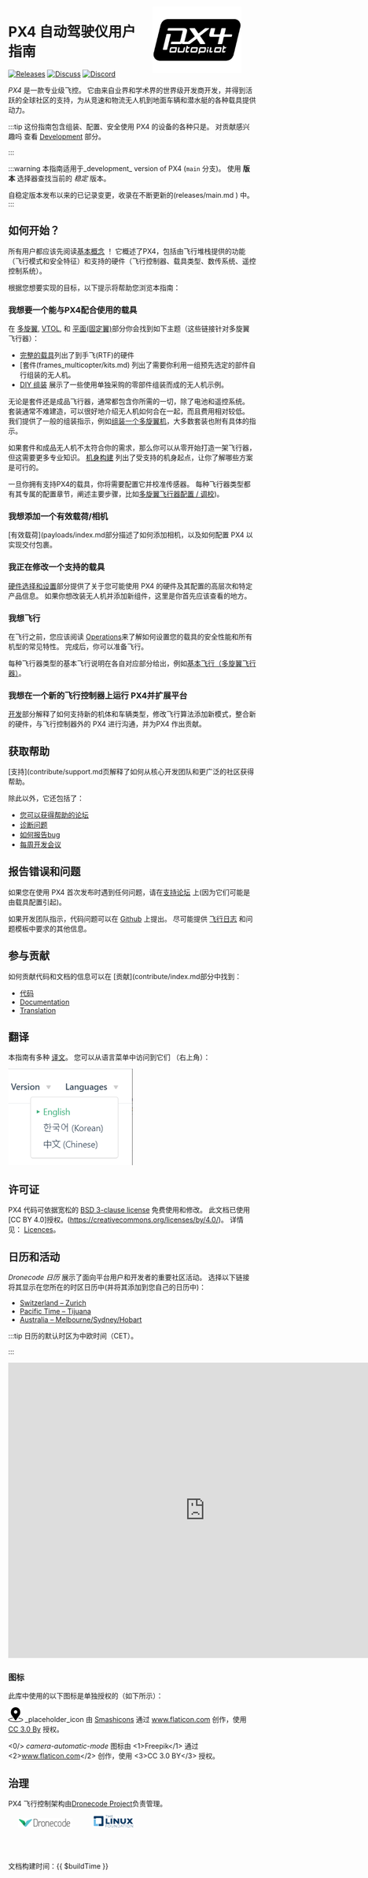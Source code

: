 <div style="float:right; padding:10px; margin-right:20px;"><a href="https://px4.io/"><img src="../assets/site/logo_pro_small.png" title="PX4 Logo" width="180px" /></a></div>

# PX4 自动驾驶仪用户指南

[![Releases](https://img.shields.io/badge/release-main-blue.svg)](https://github.com/PX4/PX4-Autopilot/releases) [![Discuss](https://img.shields.io/badge/discuss-px4-ff69b4.svg)](https://discuss.px4.io//) [![Discord](https://discordapp.com/api/guilds/1022170275984457759/widget.png?style=shield)](https://discord.gg/dronecode)

_PX4_ 是一款专业级飞控。
它由来自业界和学术界的世界级开发商开发，并得到活跃的全球社区的支持，为从竞速和物流无人机到地面车辆和潜水艇的各种载具提供动力。

:::tip
这份指南包含组装、配置、安全使用 PX4 的设备的各种只是。 对贡献感兴趣吗 查看 [Development](development/development.md) 部分。

:::

:::warning
本指南适用于_development_ version of PX4 (`main` 分支)。
使用 **版本** 选择器查找当前的 _稳定_ 版本。

自稳定版本发布以来的已记录变更，收录在不断更新的(releases/main.md ) 中。
:::

## 如何开始？

所有用户都应该先阅读[基本概念](getting_started/px4_basic_concepts.md) ！
它概述了PX4，包括由飞行堆栈提供的功能（飞行模式和安全特征）和支持的硬件（飞行控制器、载具类型、数传系统、遥控控制系统）。

根据您想要实现的目标，以下提示将帮助您浏览本指南：

### 我想要一个能与PX4配合使用的载具

在 [多旋翼](frames_multicopter/index.md), [VTOL](frames_vtol/index.md), 和 [平面(固定翼)](frames_plane/index.md)部分你会找到如下主题（这些链接针对多旋翼飞行器）：

- [完整的载具](complete_vehicles_mc/index.md)列出了到手飞(RTF)的硬件
- [套件(frames_multicopter/kits.md) 列出了需要你利用一组预先选定的部件自行组装的无人机。
- [DIY 组装](frames_multicopter/diy_builds.md) 展示了一些使用单独采购的零部件组装而成的无人机示例。

无论是套件还是成品飞行器，通常都包含你所需的一切，除了电池和遥控系统。
套装通常不难建造，可以很好地介绍无人机如何合在一起，而且费用相对较低。
我们提供了一般的组装指示，例如[组装一个多旋翼机](assembly/assembly_mc.md)，大多数套装也附有具体的指示。

如果套件和成品无人机不太符合你的需求，那么你可以从零开始打造一架飞行器，但这需要更多专业知识。
[机身构建](airframes/index.md) 列出了受支持的机身起点，让你了解哪些方案是可行的。

一旦你拥有支持PX4的载具，你将需要配置它并校准传感器。
每种飞行器类型都有其专属的配置章节，阐述主要步骤，比如[多旋翼飞行器配置 / 调校](config_mc/index.md))。

### 我想添加一个有效载荷/相机

[有效载荷](payloads/index.md部分描述了如何添加相机，以及如何配置 PX4 以实现交付包裹。

### 我正在修改一个支持的载具

[硬件选择和设置](hardware/drone_parts.md)部分提供了关于您可能使用 PX4 的硬件及其配置的高层次和特定产品信息。
如果你想改装无人机并添加新组件，这里是你首先应该查看的地方。

### 我想飞行

在飞行之前，您应该阅读 [Operations](config/operations.md)来了解如何设置您的载具的安全性能和所有机型的常见特性。
完成后，你可以准备飞行。

每种飞行器类型的基本飞行说明在各自对应部分给出，例如[基本飞行（多旋翼飞行器）](flying/basic_flying_mc.md)。

### 我想在一个新的飞行控制器上运行 PX4并扩展平台

[开发](development/development.md)部分解释了如何支持新的机体和车辆类型，修改飞行算法添加新模式，整合新的硬件，与飞行控制器外的 PX4 进行沟通，并为PX4 作出贡献。

## 获取帮助

[支持](contribute/support.md页解释了如何从核心开发团队和更广泛的社区获得帮助。

除此以外，它还包括了：

- [您可以获得帮助的论坛](contribute/support.md#forums-and-chat)
- [诊断问题](contribute/support.md#diagnosing-problems)
- [如何报告bug](contribute/support.md#issue-bug-reporting)
- [每周开发会议](contribute/support.md#weekly-dev-call)

## 报告错误和问题

如果您在使用 PX4 首次发布时遇到任何问题，请在[支持论坛](contribute/support.md#forums-and-chat) 上(因为它们可能是由载具配置引起)。

如果开发团队指示，代码问题可以在 [Github](https://github.com/PX4/PX4-Autopilot/issues) 上提出。
尽可能提供 [飞行日志](getting_started/flight_reporting.md) 和问题模板中要求的其他信息。

## 参与贡献

如何贡献代码和文档的信息可以在 [贡献](contribute/index.md部分中找到：

- [代码](contribute/index.md)
- [Documentation](contribute/docs.md)
- [Translation](contribute/translation.md)

## 翻译

本指南有多种 [译文](contribute/translation.md)。
您可以从语言菜单中访问到它们 （右上角）：

![语言选择器](../assets/vuepress/language_selector.png)

<!--@include: _contributors.md-->

## 许可证

PX4 代码可依据宽松的 [BSD 3-clause license](https://opensource.org/licenses/BSD-3-Clause) 免费使用和修改。
此文档已使用 [CC BY 4.0]授权。(https://creativecommons.org/licenses/by/4.0/)。
详情见： [Licences](contribute/licenses.md)。

## 日历和活动

_Dronecode 日历_ 展示了面向平台用户和开发者的重要社区活动。
选择以下链接将其显示在您所在的时区日历中(并将其添加到您自己的日历中)：

- [Switzerland – Zurich](https://calendar.google.com/calendar/embed?src=linuxfoundation.org_g21tvam24m7pm7jhev01bvlqh8%40group.calendar.google.com&ctz=Europe%2FZurich)
- [Pacific Time – Tijuana](https://calendar.google.com/calendar/embed?src=linuxfoundation.org_g21tvam24m7pm7jhev01bvlqh8%40group.calendar.google.com&ctz=America%2FTijuana)
- [Australia – Melbourne/Sydney/Hobart](https://calendar.google.com/calendar/embed?src=linuxfoundation.org_g21tvam24m7pm7jhev01bvlqh8%40group.calendar.google.com&ctz=Australia%2FSydney)

:::tip
日历的默认时区为中欧时间（CET）。

:::

<iframe src="https://calendar.google.com/calendar/embed?title=Dronecode%20Calendar&amp;mode=WEEK&amp;height=600&amp;wkst=1&amp;bgcolor=%23FFFFFF&amp;src=linuxfoundation.org_g21tvam24m7pm7jhev01bvlqh8%40group.calendar.google.com&amp;color=%23691426&amp;ctz=Europe%2FZurich" style="border-width:0" width="800" height="600" frameborder="0" scrolling="no"></iframe>

### 图标

此库中使用的以下图标是单独授权的（如下所示）：

<img src="../assets/site/position_fixed.svg" title="Position fix required (e.g. GPS)" width="30px" /> _placeholder_icon 由 <a href="https://www.flaticon.com/authors/smashicons" title="Smashicons">Smashicons</a> 通过 <a href="https://www.flaticon.com/" title="Flaticon">www.flaticon.com</a> 创作，使用 <a href="https://creativecommons.org/licenses/by/3.0/" title="Creative Commons BY 3.0" target="_blank">CC 3.0 By</a> 授权。

<0/> _camera-automatic-mode_ 图标由 <1>Freepik</1> 通过 <2>www.flaticon.com</2> 创作，使用 <3>CC 3.0 BY</3> 授权。

## 治理

PX4 飞行控制架构由[Dronecode Project](https://www.dronecode.org/)负责管理。

<a href="https://www.dronecode.org/" style="padding:20px" ><img src="../assets/site/logo_dronecode.png" alt="Dronecode Logo" width="110px"/></a> <a href="https://www.linuxfoundation.org/projects" style="padding:20px;"><img src="../assets/site/logo_linux_foundation.png" alt="Linux Foundation Logo" width="80px" /></a>

<div style="padding:10px">&nbsp;</div>

文档构建时间：{{ $buildTime }}
